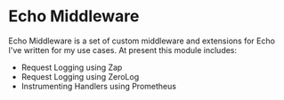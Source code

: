 # Echo Middleware

Echo Middleware is a set of custom middleware and extensions for Echo I've written for my use cases. At present this module includes:

* Request Logging using Zap
* Request Logging using ZeroLog
* Instrumenting Handlers using Prometheus

